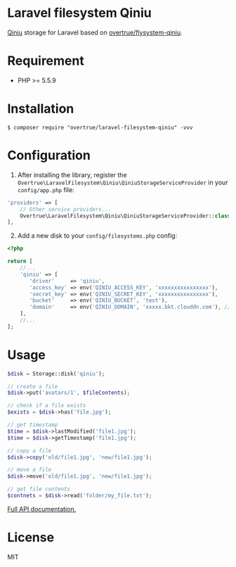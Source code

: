 # Laravel filesystem Qiniu 

[Qiniu](http://www.qiniu.com/) storage for Laravel based on [overtrue/flysystem-qiniu](https://github.com/overtrue/flysystem-qiniu).

# Requirement

- PHP >= 5.5.9

# Installation

```shell
$ composer require "overtrue/laravel-filesystem-qiniu" -vvv
```

# Configuration

1. After installing the library, register the `Overtrue\LaravelFilesystem\Qiniu\QiniuStorageServiceProvider` in your `config/app.php` file:

  ```php
  'providers' => [
      // Other service providers...
      Overtrue\LaravelFilesystem\Qiniu\QiniuStorageServiceProvider::class,
  ],
  ```

2. Add a new disk to your `config/filesystems.php` config:
 ```php
 <?php

 return [
     //...
     'qiniu' => [
        'driver'     => 'qiniu',
        'access_key' => env('QINIU_ACCESS_KEY', 'xxxxxxxxxxxxxxxx'),
        'secret_key' => env('QINIU_SECRET_KEY', 'xxxxxxxxxxxxxxxx'),
        'bucket'     => env('QINIU_BUCKET', 'test'),
        'domain'     => env('QINIU_DOMAIN', 'xxxxx.bkt.clouddn.com'), // or with protocol: https://xxxx.bkt.clouddn.com
     ],
     //...
 ];
 ```

# Usage

```php
$disk = Storage::disk('qiniu');

// create a file
$disk->put('avatars/1', $fileContents);

// check if a file exists
$exists = $disk->has('file.jpg');

// get timestamp
$time = $disk->lastModified('file1.jpg');
$time = $disk->getTimestamp('file1.jpg');

// copy a file
$disk->copy('old/file1.jpg', 'new/file1.jpg');

// move a file
$disk->move('old/file1.jpg', 'new/file1.jpg');

// get file contents
$contnets = $disk->read('folder/my_file.txt');

```

[Full API documentation.](http://flysystem.thephpleague.com/api/)

# License

MIT